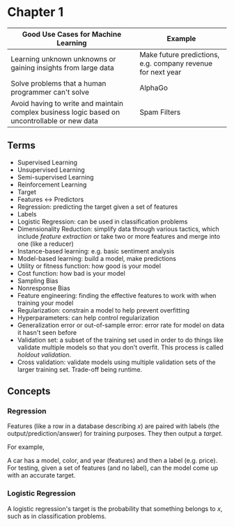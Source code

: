 # Chapter 1

| Good Use Cases for Machine Learning | Example |
| ------------- | -----------------------------
| Learning unknown unknowns or gaining insights from large data | Make future predictions, e.g. company revenue for next year |
| Solve problems that a human programmer can't solve | AlphaGo | 
| Avoid having to write and maintain complex business logic based on uncontrollable or new data | Spam Filters |

## Terms

* Supervised Learning
* Unsupervised Learning
* Semi-supervised Learning
* Reinforcement Learning
* Target
* Features <-> Predictors 
* Regression: predicting the target given a set of features
* Labels
* Logistic Regression: can be used in classification problems
* Dimensionality Reduction: simplify data through various tactics, which include *feature extraction* or take two or more features and merge into one (like a reducer)
* Instance-based learning: e.g. basic sentiment analysis
* Model-based learning: build a model, make predictions
* Utility or fitness function: how good is your model
* Cost function: how bad is your model
* Sampling Bias
* Nonresponse Bias
* Feature engineering: finding the effective features to work with when training your model
* Regularization: constrain a model to help prevent overfitting
* Hyperparameters: can help control regularization
* Generalization error or out-of-sample error: error rate for model on data it hasn't seen before
* Validation set: a subset of the training set used in order to do things like validate multiple models so that you don't overfit. This process is called *holdout validation*.
* Cross validation: validate models using multiple validation sets of the larger training set. Trade-off being runtime.

 
## Concepts

### Regression

Features (like a row in a database describing *x*) are paired with labels (the output/prediction/answer) for training purposes. They then output a *target*.

For example,

A car has a model, color, and year (features) and then a label (e.g. price). For testing, given a set of features (and no label), can the model come up with an accurate target.

### Logistic Regression

A logistic regression's target is the probability that something belongs to *x*, such as in classification problems.

